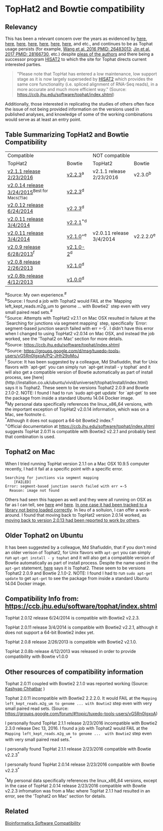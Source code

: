 TopHat2 and Bowtie compatibility
=================================


Relevancy
---------

This has been a relevant concern over the years as evidenced by [here](https://www.biostars.org/p/154060/), [here](http://genomebio.org/not-having-fun-with-tophat/), [here](http://seqanswers.com/forums/showthread.php?t=41254), [here](https://groups.google.com/forum/#!topic/tuxedo-tools-users/vG5Rn0IgxoA), [here](https://www.biostars.org/p/132408/), [here](https://ccb.jhu.edu/software/tophat/index.shtml), [here](http://seqanswers.com/forums/showthread.php?t=24676), and etc., and continues to be as Tophat usage persists (for example, [Wang et al. 2016 PMID: 26483013](https://www.ncbi.nlm.nih.gov/pubmed/26483013); [Jin et al. 2017 PMID: 28166730](https://www.ncbi.nlm.nih.gov/pubmed/28166730), etc.) despite [pleas of the authors](https://twitter.com/lpachter/status/937055346987712512) and there being a successor program [HISAT2](http://ccb.jhu.edu/software/hisat2/index.shtml) to which the site for Tophat directs current interested parties.

> "Please note that TopHat has entered a low maintenance, low support stage as it is now largely superseded by [HISAT2](http://ccb.jhu.edu/software/hisat2/index.shtml) which provides the same core functionality (i.e. spliced alignment of RNA-Seq reads), in a more accurate and much more efficient way." (Source: https://ccb.jhu.edu/software/tophat/index.shtml)

 Additionally, those interested in replicating the studies of others often face the issue of not being provided information on the versions used in published analyses, and knowledge of some of the working combinations would serve as at least an entry point.




Table Summarizing TopHat2 and Bowtie Compatibility
---------------------------------------------------

<table>
  <tr>
    <td colspan="2">Compatible</td>
    <td colspan="2">NOT compatible</td>
  </tr>
  <tr>
    <td>TopHat2</td>
    <td>Bowtie</td>
    <td>TopHat2</td>
    <td>Bowtie</td>
  </tr>
  <tr>
    <td><a href="http://ccb.jhu.edu/software/tophat/downloads/tophat-2.1.1.Linux_x86_64.tar.gz">v2.1.1 release 2/23/2016</a></td>
    <td><a href="http://sourceforge.net/projects/bowtie-bio/files/bowtie2/2.2.3/bowtie2-2.2.3-linux-x86_64.zip">v2.2.3</a><sup>a</sup></td>
    <td>v2.1.1 release 2/23/2016</td>
    <td>v2.3.0<sup>b</sup></td>
  </tr>
  <tr>
    <td><a href="http://ccb.jhu.edu/software/tophat/downloads/tophat-2.0.12.Linux_x86_64.tar.gz">v2.0.14 release 3/24/2015</a><sup>Best for Macs(?)</sup><sup>a</sup><sup>c</sup></td>
    <td><a href="http://sourceforge.net/projects/bowtie-bio/files/bowtie2/2.2.3/bowtie2-2.2.3-linux-x86_64.zip">v2.2.3</a><sup>d</sup></td>
    <td> </td>
    <td> </td>
  </tr>
  <tr>
    <td><a href="http://ccb.jhu.edu/software/tophat/downloads/tophat-2.0.12.Linux_x86_64.tar.gz">v2.0.12 release 6/24/2014</a></td>
    <td><a href="http://sourceforge.net/projects/bowtie-bio/files/bowtie2/2.2.3/bowtie2-2.2.3-linux-x86_64.zip">v2.2.3</a><sup>d</sup></td>
    <td> </td>
    <td> </td>
  </tr>
  <tr>
    <td><a href="http://ccb.jhu.edu/software/tophat/downloads/tophat-2.0.11.Linux_x86_64.tar.gz">v2.0.11 release 3/4/2014</a></td>
    <td><a href="http://sourceforge.net/projects/bowtie-bio/files/bowtie2/2.2.1/bowtie2-2.2.1-linux-x86_64.zip">v2.2.1</a><sup>*</sup><sup>d</sup></td>
    <td> </td>
    <td> </td>
  </tr>
  <tr>
    <td><a href="http://ccb.jhu.edu/software/tophat/downloads/tophat-2.0.11.Linux_x86_64.tar.gz">v2.0.11 release 3/4/2014</a></td>
    <td><a href="http://sourceforge.net/projects/bowtie-bio/files/bowtie2/2.1.0/bowtie2-2.1.0-linux-x86_64.zip">v2.1.0</a><sup>+</sup><sup>e</sup></td>
    <td>v2.0.11 release 3/4/2014</td>
    <td>v2.2.2.0<sup>e</sup></td>
  </tr>
  <tr>
    <td><a href="http://ccb.jhu.edu/software/tophat/downloads/tophat-2.0.9.Linux_x86_64.tar.gz">v2.0.9 release 6/28/2013</a><sup>f</sup></td>
    <td><a href="http://sourceforge.net/projects/bowtie-bio/files/bowtie2/2.1.0/bowtie2-2.1.0-linux-x86_64.zip">v2.1.0-2</a><sup>d</sup></td>
    <td> </td>
    <td> </td>
  </tr>
   <tr>
    <td><a href="http://ccb.jhu.edu/software/tophat/downloads/tophat-2.0.8.Linux_x86_64.tar.gz">v2.0.8 release 2/26/2013</a></td>
    <td><a href="http://sourceforge.net/projects/bowtie-bio/files/bowtie2/2.1.0/bowtie2-2.1.0-linux-x86_64.zip">v2.1.0</a><sup>d</sup></td>
    <td> </td>
    <td> </td>
  </tr>
  <tr>
    <td><a href="http://ccb.jhu.edu/software/tophat/downloads/tophat-2.0.8b.Linux_x86_64.tar.gz">v2.0.8b release 4/12/2013</a></td>
    <td><a href="https://sourceforge.net/projects/bowtie-bio/files/bowtie/1.0.0/bowtie-1.0.0-linux-x86_64.zip">v1.0.0</a><sup>d</sup></td>
    <td> </td>
    <td> </td>
  </tr>

</table>
<sup>a</sup>Source: My own experience.<sup>#</sup></br>  
<sup>b</sup>Source: I found a job with Tophat2 would FAIL at the `Mapping left_kept_reads.m2g_um to genome ...  with Bowtie2` step even with very small paired read sets.<sup>#</sup></br>  
<sup>c</sup>Source: Attempts with TopHat2 v2.1.1 on Mac OSX resulted in failure at the `Searching for junctions via segment mapping` step, specifically `Error: segment-based junction search failed with err =-5`. I didn't have this error when I changed to using TopHat2 v2.0.14 on Mac OSX, and instead the job worked, see the 'Tophat2 on Mac' section for more details.</a></br>  
<sup>d</sup>Source: <a href="https://ccb.jhu.edu/software/tophat/index.shtml">https://ccb.jhu.edu/software/tophat/index.shtml</a></br>  
<sup>e</sup>Source: <a href="https://groups.google.com/d/msg/tuxedo-tools-users/vG5Rn0IgxoA/PQ-JHh29oMoJ">https://groups.google.com/d/msg/tuxedo-tools-users/vG5Rn0IgxoA/PQ-JHh29oMoJ</a></br>  
<sup>f</sup> Source: It has been suggested by a colleague, Md Shafiuddin, that for Unix flavors with `apt-get` you can simply run `apt-get install - y tophat` and it will also get a compatible version of Bowtie automatically as part of install process, see [here](http://installion.co.uk/ubuntu/vivid/universe/t/tophat/install/index.html) says it is Tophat2. These seem to be versions Tophat2 2.0.9 and Bowtie 2.1.0-2. NOTE: I found I had to run `sudo apt-get update` for `apt-get` to see the package from inside a standard Ubuntu 14.04 Docker image.</br>  
<sup>#</sup>My personal data specifically references the linux_x86_64 versions, with the important exception of TopHat2 v2.0.14 information, which was on a Mac, see footnote c.</br>  
<sup>*</sup>Although it does not support a 64-bit Bowtie2 index.<sup>c</sup></br>  
<sup>+</sup>Official documentation at <a href="https://ccb.jhu.edu/software/tophat/index.shtml">https://ccb.jhu.edu/software/tophat/index.shtml</a> suggests TopHat 2.0.11 is compatible with Bowtie2 v2.2.1 and probably best that combination is used.</br>  





Tophat2 on Mac
--------------

When I tried running TopHat version 2.1.1 on a Mac OSX 10.9.5 computer recently, I had it fail at a specific point with a specific error.

    Searching for junctions via segment mapping
        [FAILED]
    Error: segment-based junction search failed with err =-5
      Reason: image not found

Others had seen this happen as well and they were all running on OSX as far as I can tell, see [here](https://www.biostars.org/p/191081/) and [here](https://www.biostars.org/p/194771/). [In one case it had been tracked to a library not being loaded correctly](https://www.biostars.org/p/191081/). In lieu of a soltuion, I can offer a work-around. I found that moving back to TopHat2 version 2.0.14 worked, as [moving back to version 2.0.13 had been reported to work by others](https://www.biostars.org/p/191081/).





Older Tophat2 on Ubuntu
-----------------------

It has been suggested by a colleague, Md Shafiuddin, that if you don't mind an older verison of Tophat2, for Unix flavors with `apt-get` you can simply run `apt-get install - y tophat` and it will also get a compatible version of Bowtie automatically as part of install process. Despite the name used in the `apt-get` statement, [here](http://installion.co.uk/ubuntu/vivid/universe/t/tophat/install/index.html) says it is Tophat2. These seem to be versions Tophat2 2.0.9 and Bowtie 2.1.0-2. NOTE: I found I had to run `sudo apt-get update` to get `apt-get` to see the package from inside a standard Ubuntu 14.04 Docker image.




Compatibility Info from: https://ccb.jhu.edu/software/tophat/index.shtml
-------------------------------------------------------------------------

TopHat 2.0.12 release 6/24/2014 is compatible with Bowtie2 v2.2.3.

TopHat 2.0.11 release 3/4/2014 is compatible with Bowtie2 v2.2.1, although it does not support a 64-bit Bowtie2 index yet.

TopHat 2.0.8 release 2/26/2013 is compatible with Bowtie2 v2.1.0.

TopHat 2.0.8b release 4/12/2013 was released in order to provide compatibility with Bowtie v1.0.0



Other resources of compatibility information
---------------------------------------------

Tophat 2.0.11 coupled with Bowtie2 2.1.0 was reported working (Source: [Kashyap Chhatbar](http://genomebio.org/not-having-fun-with-tophat/) )

Tophat 2.0.11 incompatible with Bowtie2 2.2.2.0. It would FAIL at the `Mapping left_kept_reads.m2g_um to genome ... with Bowtie2` step even with very small paired read sets. (Source: https://groups.google.com/forum/#!topic/tuxedo-tools-users/vG5Rn0IgxoA)

I personally found TopHat 2.1.1 release 2/23/2016 incompatible with Bowtie2 2.3.0 release Dec 13, 2016. I found a job with Tophat2 would FAIL at the `Mapping left_kept_reads.m2g_um to genome ...  with Bowtie2` step even with very small paired read sets.<sup>*</sup>

I personally found TopHat 2.1.1 release 2/23/2016 compatible with Bowtie v2.2.3<sup>*</sup>

I personally found TopHat 2.0.14 release 2/23/2016 compatible with Bowtie v2.2.3<sup>*</sup>


<sup>*</sup>My personal data specifically references the linux_x86_64 versions, except in the case of TopHat 2.0.14 release 2/23/2016 compatible with Bowtie v2.2.3 infromation was from a Mac where TopHat 2.1.1 had resulted in an error, see the 'Tophat2 on Mac' section for details.

Related
-------

[Bioinformatics Software Compatibility](http://bioinformatics-software-compatibility.readthedocs.io/en/latest/)
